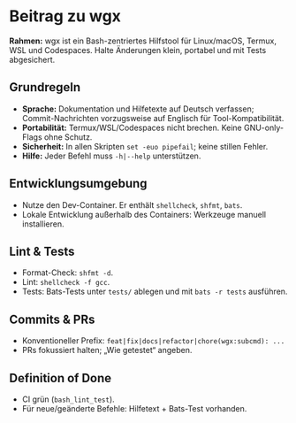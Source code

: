 # Beitrag zu wgx

**Rahmen:** wgx ist ein Bash-zentriertes Hilfstool für Linux/macOS, Termux, WSL und Codespaces.
Halte Änderungen klein, portabel und mit Tests abgesichert.

## Grundregeln

- **Sprache:** Dokumentation und Hilfetexte auf Deutsch verfassen; Commit-Nachrichten vorzugsweise auf Englisch für Tool-Kompatibilität.
- **Portabilität:** Termux/WSL/Codespaces nicht brechen. Keine GNU-only-Flags ohne Schutz.
- **Sicherheit:** In allen Skripten `set -euo pipefail`; keine stillen Fehler.
- **Hilfe:** Jeder Befehl muss `-h|--help` unterstützen.

## Entwicklungsumgebung

- Nutze den Dev-Container. Er enthält `shellcheck`, `shfmt`, `bats`.
- Lokale Entwicklung außerhalb des Containers: Werkzeuge manuell installieren.

## Lint & Tests

- Format-Check: `shfmt -d`.
- Lint: `shellcheck -f gcc`.
- Tests: Bats-Tests unter `tests/` ablegen und mit `bats -r tests` ausführen.

## Commits & PRs

- Konventioneller Prefix: `feat|fix|docs|refactor|chore(wgx:subcmd): ...`
- PRs fokussiert halten; „Wie getestet“ angeben.

## Definition of Done

- CI grün (`bash_lint_test`).
- Für neue/geänderte Befehle: Hilfetext + Bats-Test vorhanden.
